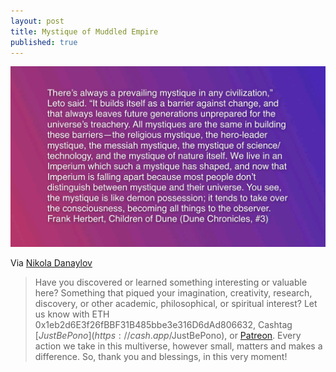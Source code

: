 ```yaml
---
layout: post
title: Mystique of Muddled Empire
published: true
---
```

![](/images/image_85388203-b172-4c83-ba24-6347830d8d0c20210314_203650.jpg)

Via [Nikola Danaylov](https://www.linkedin.com/posts/nikoladanaylov_activity-6776942356903153664-Qwy-)

> Have you discovered or learned something interesting or valuable here? Something that piqued your imagination, creativity, research, discovery, or other academic, philosophical, or spiritual interest? Let us know with ETH 0x1eb2d6E3f26fBBF31B485bbe3e316D6dAd806632, Cashtag [$JustBePono](https://cash.app/$JustBePono), or [Patreon](https://patreon.com/metavalent). Every action we take in this multiverse, however small, matters and makes a difference. So, thank you and blessings, in this very moment!
